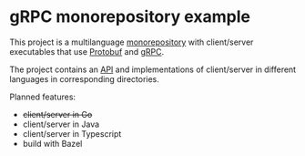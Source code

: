 # gRPC monorepository example

This project is a multilanguage [monorepository](https://monorepo.tools/) with client/server executables that use [Protobuf](https://protobuf.dev/) and [gRPC](https://grpc.io/).

The project contains an [API](./api) and implementations of client/server in different languages in corresponding directories.

Planned features:
- ~~client/server in Go~~
- client/server in Java
- client/server in Typescript
- build with Bazel